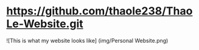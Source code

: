# https://github.com/thaole238/ThaoLe-Website.git
![This is what my website looks like] (img/Personal Website.png)
